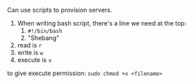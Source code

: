 
Can use scripts to provision servers.

1. When writing bash script, there's a line we need at the top:
   1. `#!/bin/bash`
   2. "Shebang"
2. read is `r`
3. write is `w`
4. execute is `x`

to give execute permission:
`sudo chmod +x <filename>`



